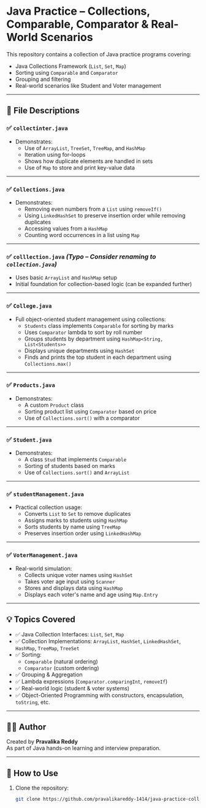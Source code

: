 
# Java Practice – Collections, Comparable, Comparator & Real-World Scenarios

This repository contains a collection of Java practice programs covering:

- Java Collections Framework (`List`, `Set`, `Map`)
- Sorting using `Comparable` and `Comparator`
- Grouping and filtering
- Real-world scenarios like Student and Voter management

---

## 📁 File Descriptions

### ✅ `collectinter.java`
- Demonstrates:
  - Use of `ArrayList`, `TreeSet`, `TreeMap`, and `HashMap`
  - Iteration using for-loops
  - Shows how duplicate elements are handled in sets
  - Use of `Map` to store and print key-value data

---

### ✅ `Collections.java`
- Demonstrates:
  - Removing even numbers from a `List` using `removeIf()`
  - Using `LinkedHashSet` to preserve insertion order while removing duplicates
  - Accessing values from a `HashMap`
  - Counting word occurrences in a list using `Map`

---

### ✅ `colllection.java` *(Typo – Consider renaming to `collection.java`)*
- Uses basic `ArrayList` and `HashMap` setup
- Initial foundation for collection-based logic (can be expanded further)

---

### ✅ `College.java`
- Full object-oriented student management using collections:
  - `Students` class implements `Comparable` for sorting by marks
  - Uses `Comparator` lambda to sort by roll number
  - Groups students by department using `HashMap<String, List<Students>>`
  - Displays unique departments using `HashSet`
  - Finds and prints the top student in each department using `Collections.max()`

---

### ✅ `Products.java`
- Demonstrates:
  - A custom `Product` class
  - Sorting product list using `Comparator` based on price
  - Use of `Collections.sort()` with a comparator

---

### ✅ `Student.java`
- Demonstrates:
  - A class `Stud` that implements `Comparable`
  - Sorting of students based on marks
  - Use of `Collections.sort()` and `ArrayList`

---

### ✅ `studentManagement.java`
- Practical collection usage:
  - Converts `List` to `Set` to remove duplicates
  - Assigns marks to students using `HashMap`
  - Sorts students by name using `TreeMap`
  - Preserves insertion order using `LinkedHashMap`

---

### ✅ `VoterManagement.java`
- Real-world simulation:
  - Collects unique voter names using `HashSet`
  - Takes voter age input using `Scanner`
  - Stores and displays data using `HashMap`
  - Displays each voter's name and age using `Map.Entry`

---

## 💡 Topics Covered

- ✅ Java Collection Interfaces: `List`, `Set`, `Map`
- ✅ Collection Implementations: `ArrayList`, `HashSet`, `LinkedHashSet`, `HashMap`, `TreeMap`, `TreeSet`
- ✅ Sorting:
  - `Comparable` (natural ordering)
  - `Comparator` (custom ordering)
- ✅ Grouping & Aggregation
- ✅ Lambda expressions (`Comparator.comparingInt`, `removeIf`)
- ✅ Real-world logic (student & voter systems)
- ✅ Object-Oriented Programming with constructors, encapsulation, `toString`, etc.

---

## 👩‍💻 Author

Created by **Pravalika Reddy**  
As part of Java hands-on learning and interview preparation.

---

## 📎 How to Use

1. Clone the repository:
   ```bash
   git clone https://github.com/pravalikareddy-1414/java-practice-collections-comparator.git
